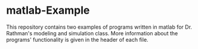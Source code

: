# matlab-Example
This repository contains two examples of programs written in matlab for Dr. Rathman's modeling and simulation class. More information about the programs' functionality is given in the header of each file.
